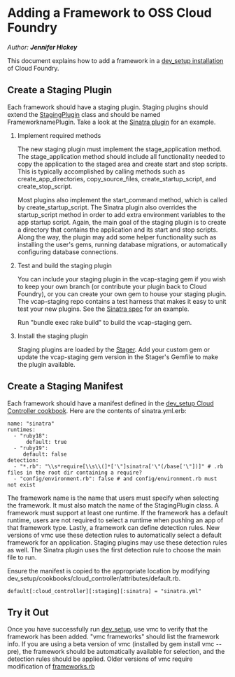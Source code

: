 # Adding a Framework to OSS Cloud Foundry

_Author: **Jennifer Hickey**_

This document explains how to add a framework in a [dev_setup installation](https://github.com/cloudfoundry/oss-docs/tree/master/vcap/single_and_multi_node_deployments_with_dev_setup) of Cloud
Foundry.

## Create a Staging Plugin
Each framework should have a staging plugin.  Staging plugins should extend the [StagingPlugin](https://github.com/cloudfoundry/vcap-staging/blob/master/lib/vcap/staging/plugin/common.rb) class and should be named FrameworknamePlugin.  Take a look at the [Sinatra plugin](https://github.com/cloudfoundry/vcap-staging/blob/master/lib/vcap/staging/plugin/sinatra/plugin.rb) for an example.

1. Implement required methods

   The new staging plugin must implement the stage_application method.  The stage_application method should include all functionality needed to copy the application to the staged area and create start and stop scripts.  This is typically accomplished by calling methods such as create_app_directories, copy_source_files, create_startup_script, and create_stop_script.

   Most plugins also implement the start_command method, which is called by create_startup_script.  The Sinatra plugin also overrides the startup_script method in order to add extra environment variables to the app startup script.  Again, the main goal of the staging plugin is to create a directory that contains the application and its start and stop scripts.  Along the way, the plugin may add some helper functionality such as installing the user's gems, running database migrations, or automatically configuring database connections.

2. Test and build the staging plugin

   You can include your staging plugin in the vcap-staging gem if you wish to keep your own branch (or contribute your plugin back to Cloud Foundry), or you can create your own gem to house your staging plugin.  The vcap-staging repo contains a test harness that makes it easy to unit test your new plugins.  See the [Sinatra spec](https://github.com/cloudfoundry/vcap-staging/blob/master/spec/unit/sinatra_spec.rb) for an example.

   Run "bundle exec rake build" to build the vcap-staging gem.

3. Install the staging plugin

   Staging plugins are loaded by the [Stager](https://github.com/cloudfoundry/stager).  Add your custom gem or update the vcap-staging gem version in the Stager's Gemfile to make the plugin available.

## Create a Staging Manifest
Each framework should have a manifest defined in the [dev_setup Cloud Controller cookbook](https://github.com/cloudfoundry/vcap/tree/master/dev_setup/cookbooks/cloud_controller/templates/default).  Here are the contents of sinatra.yml.erb:
```
name: "sinatra"
runtimes:
  - "ruby18":
      default: true
  - "ruby19":
     default: false
detection:
  - "*.rb": "\\s*require[\\s\\(]*['\"]sinatra['\"(/base['\"])]" # .rb files in the root dir containing a require?
  - "config/environment.rb": false # and config/environment.rb must not exist
```
The framework name is the name that users must specify when selecting the framework.  It must also match the name of the StagingPlugin class.  A framework must support at least one runtime.  If the framework has a default runtime, users are not required to select a runtime when pushing an app of that framework type.  Lastly, a framework can define detection rules. New versions of vmc use these detection rules to automatically select a default framework for an application.  Staging plugins may use these detection rules as well.  The Sinatra plugin uses the first detection rule to choose the main file to run.

Ensure the manifest is copied to the appropriate location by modifying dev_setup/cookbooks/cloud_controller/attributes/default.rb.

```
default[:cloud_controller][:staging][:sinatra] = "sinatra.yml"
```

## Try it Out
Once you have successfully run [dev_setup](https://github.com/cloudfoundry/oss-docs/tree/master/vcap/single_and_multi_node_deployments_with_dev_setup), use vmc to verify that the framework has been added. "vmc frameworks" should list the framework info. If you are using a beta version of vmc (installed by gem install vmc --pre), the framework should be automatically available for selection, and the detection rules should be applied.  Older versions of vmc require modification of [frameworks.rb](https://github.com/cloudfoundry/vmc/blob/master/lib/cli/frameworks.rb)